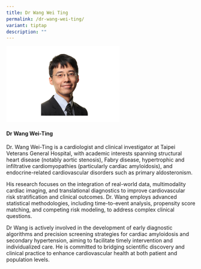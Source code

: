 ```yaml
---
title: Dr Wang Wei Ting
permalink: /dr-wang-wei-ting/
variant: tiptap
description: ""
---
```

<p></p>
<div class="isomer-image-wrapper">
<img style="width: 60%;" height="auto" width="100%" alt="" src="/images/ASPIRE Network /Wang_Wei_Ting.png">
</div>
<h4>Dr Wang Wei-Ting</h4>
<p>Dr. Wang Wei-Ting is a cardiologist and clinical investigator at Taipei
Veterans General Hospital, with academic interests spanning structural
heart disease (notably aortic stenosis), Fabry disease, hypertrophic and
infiltrative cardiomyopathies (particularly cardiac amyloidosis), and endocrine-related
cardiovascular disorders such as primary aldosteronism.</p>
<p>His research focuses on the integration of real-world data, multimodality
cardiac imaging, and translational diagnostics to improve cardiovascular
risk stratification and clinical outcomes. Dr. Wang employs advanced statistical
methodologies, including time-to-event analysis, propensity score matching,
and competing risk modeling, to address complex clinical questions.</p>
<p>Dr Wang is actively involved in the development of early diagnostic algorithms
and precision screening strategies for cardiac amyloidosis and secondary
hypertension, aiming to facilitate timely intervention and individualized
care. He is committed to bridging scientific discovery and clinical practice
to enhance cardiovascular health at both patient and population levels.</p>